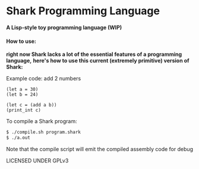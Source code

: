 # Shark Programming Language

**A Lisp-style toy programming language (WIP)**

#### How to use:
**right now Shark lacks a lot of the essential features of a programming language,**
**here's how to use this current (extremely primitive) version of Shark:**

Example code: add 2 numbers

```
(let a = 30)
(let b = 24)

(let c = (add a b))
(print_int c)
```

To compile a Shark program:

``` Bash
$ ./compile.sh program.shark
$ ./a.out
```

Note that the compile script will emit the compiled assembly code for debug

LICENSED UNDER GPLv3

